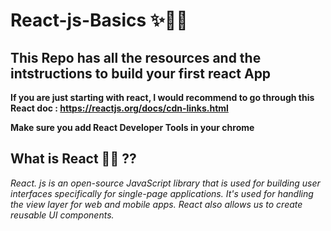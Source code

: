 # React-js-Basics ✨👨‍💻

## This Repo has all the resources and the intstructions to build your first react App

__If you are just starting with react, I would recommend to go through this React doc : https://reactjs.org/docs/cdn-links.html__

__Make sure you add React Developer Tools in your chrome__

## What is React 👨‍💻 ??

_React. js is an open-source JavaScript library that is used for building user interfaces specifically for single-page applications. It's used for handling the view layer for web and mobile apps. React also allows us to create reusable UI components._
 

